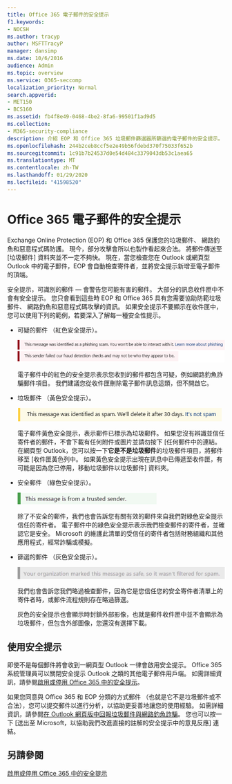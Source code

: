 ```yaml
---
title: Office 365 電子郵件的安全提示
f1.keywords:
- NOCSH
ms.author: tracyp
author: MSFTTracyP
manager: dansimp
ms.date: 10/6/2016
audience: Admin
ms.topic: overview
ms.service: O365-seccomp
localization_priority: Normal
search.appverid:
- MET150
- BCS160
ms.assetid: fb4f8e49-0468-4be2-8fa6-99501f1ad9d5
ms.collection:
- M365-security-compliance
description: 介紹 EOP 和 Office 365 垃圾郵件篩選器所篩選的電子郵件的安全提示。
ms.openlocfilehash: 244b2ceb8ccf5e2e49b56fdebd370f75033f652b
ms.sourcegitcommit: 1c91b7b24537d0e54d484c3379043db53c1aea65
ms.translationtype: MT
ms.contentlocale: zh-TW
ms.lasthandoff: 01/29/2020
ms.locfileid: "41598520"
---
```

# <a name="safety-tips-in-email-messages-in-office-365"></a>Office 365 電子郵件的安全提示

Exchange Online Protection (EOP) 和 Office 365 保護您的垃圾郵件、 網路釣魚和惡意程式碼防護。 現今，部分攻擊會所以也製作看起來合法。 將郵件傳送至 [垃圾郵件] 資料夾並不一定不夠快。 現在，當您檢查您在 Outlook 或網頁型 Outlook 中的電子郵件，EOP 會自動檢查寄件者，並將安全提示新增至電子郵件的頂端。

安全提示，可識別的郵件 — 會警告您可能有害的郵件。 大部分的訊息收件匣中不會有安全提示。 您只會看到這些時 EOP 和 Office 365 具有您需要協助防範垃圾郵件、 網路釣魚和惡意程式碼攻擊的資訊。 如果安全提示不要顯示在收件匣中，您可以使用下列的範例，若要深入了解每一種安全性提示。

- 可疑的郵件 （紅色安全提示）。

    ![如果螢幕擷取畫面會顯示紅色的安全提示。](../media/5078a0be-e556-44a1-b169-09d780d26898.png)

    電子郵件中的紅色的安全提示表示您收到的郵件都包含可疑，例如網路釣魚詐騙郵件項目。 我們建議您從收件匣刪除電子郵件訊息這類，但不開啟它。

- 垃圾郵件 （黃色安全提示）。

    ![螢幕擷取畫面，顯示一個黃色的安全提示。](../media/793c9265-ea44-48fd-a98f-804fadd4163b.png)

    電子郵件黃色安全提示，表示郵件已標示為垃圾郵件。 如果您沒有辨識並信任寄件者的郵件，不會下載有任何附件或圖片並請勿按下 [任何郵件中的連結。 在網頁型 Outlook，您可以按一下**它是不是垃圾郵件**的垃圾郵件項目，將郵件移至 [收件匣黃色列中。 如果黃色安全提示出現在訊息中已傳遞至收件匣，有可能是因為您已停用，移動垃圾郵件以垃圾郵件] 資料夾。

- 安全郵件 （綠色安全提示）。

    ![如果螢幕擷取畫面顯示綠色安全提示。](../media/acbc11d0-f626-4848-9fbf-66eeeda3f803.png)

    除了不安全的郵件，我們也會告訴您有關有效的郵件來自我們對綠色安全提示信任的寄件者。 電子郵件中的綠色安全提示表示我們檢查郵件的寄件者，並確認它是安全。 Microsoft 的維護此清單的受信任的寄件者包括財務組織和其他應用程式，經常詐騙或模擬。

- 篩選的郵件 （灰色安全提示）。

    ![如果螢幕擷取畫面會顯示灰色安全提示。](../media/c4d0cf8f-08e9-4c84-beee-1d9e0b022e0a.png)

    我們也會告訴您我們略過檢查郵件，因為它是您信任您的安全寄件者清單上的寄件者時，或郵件流程規則存在略過篩選。

    灰色的安全提示也會顯示時封鎖外部影像，也就是郵件收件匣中並不會顯示為垃圾郵件，但包含外部圖像，您還沒有選擇下載。

## <a name="working-with-safety-tips"></a>使用安全提示

即使不是每個郵件將會收到一網頁型 Outlook 一律會啟用安全提示。 Office 365 系統管理員可以關閉安全提示 Outlook 之類的其他電子郵件用戶端。 如需詳細資訊，請參閱[啟用或停用 Office 365 中的安全提示](enable-or-disable-safety-tips.md)。

如果您同意與 Office 365 和 EOP 分類的方式郵件 （也就是它不是垃圾郵件或不合法），您可以提交郵件以進行分析，以協助更妥善地讓您的使用經驗。 如需詳細資訊，請參閱[在 Outlook 網頁版中回報垃圾郵件與網路釣魚詐騙](report-junk-email-and-phishing-scams-in-outlook-on-the-web-eop.md)。 您也可以按一下 [送出至 Microsoft，以協助我們改進直接的註解的安全提示中的意見反應] 連結。

## <a name="see-also"></a>另請參閱

[啟用或停用 Office 365 中的安全提示](enable-or-disable-safety-tips.md)


